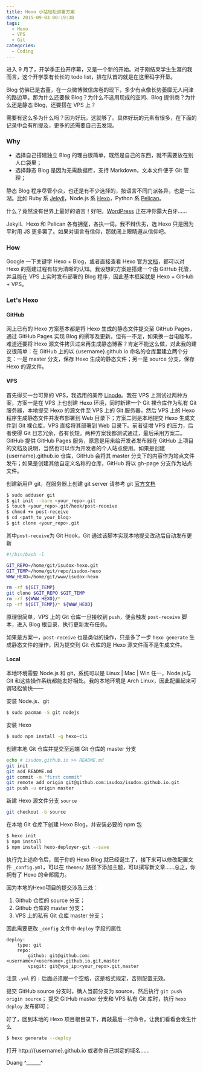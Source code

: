```yaml
---
title: Hexo 小站轻松部署方案
date: 2015-09-03 00:19:38
tags:
  - Hexo
  - VPS
  - Git
categories:
  - Coding
---
```

进入 9 月了，开学季正拉开序幕，又是一个新的开始。对于刚结束学生生涯的我而言，这个开学季有长长的 todo list，排在队首的就是在这里码字开垦。

Blog 仿佛已是古董，在一众微博微信席卷的现下，多少有点像长势萎靡无人问津的路边草。那为什么还要做 Blog？为什么不选用现成的空间、Blog 提供商？为什么还是静态 Blog，还要搭在 VPS 上？

需要有这么多为什么吗？因为好玩，这就够了。具体好玩的元素有很多，在下面的记录中会有所提及，更多的还需要自己去发现。

<!-- more -->

### Why

* 选择自己搭建独立 Blog 的理由很简单，既然是自己的东西，就不需要放在别人口袋里；
* 选择静态 Blog 是因为无需数据库，支持 Markdown，文本文件便于 Git 管理；

静态 Blog 程序尽管小众，也还是有不少选择的，按语言不同门派各异，也是一江湖。比如 Ruby 系 [Jekyll](http://jekyllrb.com)，Node.js 系 [Hexo](http://hexo.io)，Python 系 [Pelican](http://blog.getpelican.com)。

什么？竟然没有世界上最好的语言！好吧，[WordPress](http://wordpress.org) 正在冲你露大白牙……

Jekyll、Hexo 和 Pelican 各有拥趸，各执一词。我不辩优劣，选 Hexo 只是因为平时用 JS 更多罢了。如果对语言有信仰，那就闭上眼睛遵从信仰吧。

### How

Google 一下关键字 Hexo + Blog，或者直接查看 Hexo 官方[文档](http://hexo.io/docs)，都可以对 Hexo 的搭建过程有较为清晰的认知。我设想的方案是搭建一个由 GitHub 托管，并且能在 VPS 上实时发布部署的 Blog 程序，因此基本框架就是 Hexo + GitHub + VPS。

### Let's Hexo

#### GitHub

网上已有的 Hexo 方案基本都是将 Hexo 生成的静态文件提交至 GitHub Pages，通过 GitHub Pages 实现 Blog 的撰写及更新。但有一不足，如果换一台电脑写，难道还要将 Hexo 源文件拷贝过来再生成静态博客？肯定不能这么做，对此我的建议很简单：在 GitHub 上的以 {username}.github.io 命名的仓库里建立两个分支：一是 master 分支，保存 Hexo 生成的静态文件；另一是 source 分支，保存 Hexo 的源文件。

#### VPS

首先得买一台可靠的 VPS，我选用的美帝 [Linode](https://www.linode.com/?r=285e75ec2001be00899a5a81796260d2e5962a5b)。我在 VPS 上测试过两种方案，方案一是在 VPS 上也创建 Hexo 环境，同时新建一个 Git 裸仓库作为私有 Git 服务器，本地提交 Hexo 的源文件至 VPS 上的 Git 服务器，然后 VPS 上的 Hexo 程序生成静态文件并发布部署到 Web 目录下；方案二则是本地提交 Hexo 生成文件到 Git 裸仓库，VPS 直接将其部署到 Web 目录下。前者徒增 VPS 的压力，后者使得 Git 日志冗余，各有长短。两种方案我都测试通过，最后采用方案二。
GitHub 提供 GitHub Pages 服务，原意是用来给开发者发布器在 GitHub 上项目的文档及说明，当然也可以作为开发者的个人站点使用。如果是创建 {username}.github.io 仓库，GitHub 会将其 master 分支下的内容作为站点文件发布；如果是创建其他自定义名称的仓库，GitHub 将以 gh-page 分支作为站点文件。

创建新用户 git，在服务器上创建 git server 请参考 git [官方文档](https://git-scm.com/book/en/v2/Git-on-the-Server-Setting-Up-the-Server)
```bash
$ sudo adduser git
$ git init --bare <your_repo>.git
$ touch <your_repo>.git/hook/post-receive
$ chmod +x post-receive
$ cd <path_to_your_blog>
$ git clone <your_repo>.git
```

其中`post-receive`为 Git Hook，Git 通过该脚本实现本地提交改动后自动发布更新
```bash
#!/bin/bash -l

GIT_REPO=/home/git/isudox-hexo.git
GIT_TEMP=/home/git/repo/isudox-hexo
WWW_HEXO=/home/git/www/isudox-hexo

rm -rf ${GIT_TEMP}
git clone $GIT_REPO $GIT_TEMP
rm -rf ${WWW_HEXO}/*
cp -rf ${GIT_TEMP}/* ${WWW_HEXO}
```

原理很简单，VPS 上的 Git 仓库一旦接收到 `push`，便会触发 `post-receive` 脚本，进入 Blog 根目录，执行更新发布任务。

如果是方案一，`post-receive` 也是类似的操作，只是多了一步 `hexo generate` 生成静态文件的操作，因为提交到 Git 仓库的是 Hexo 源文件而不是生成文件。

#### Local

本地环境需要 Node.js 和 git，系统可以是 Linux | Mac | Win 任一，Node.js与Git 和这些操作系统都能友好相处。我的本地环境是 Arch Linux，因此配置起来可谓轻松愉快——

安装 Node.js、git
```bash
$ sudo pacman -S git nodejs
```

安装 Hexo
```bash
$ sudo npm install -g hexo-cli
```

创建本地 Git 仓库并提交至远端 Git 仓库的 master 分支
```bash
echo # isudox.github.io >> README.md
git init
git add README.md
git commit -m "first commit"
git remote add origin git@github.com:isudox/isudox.github.io.git
git push -u origin master
```

新建 Hexo 源文件分支 `source`

```bash
git checkout -b source
```

在本地 Git 仓库下创建 Hexo Blog，并安装必要的 npm 包

```bash
$ hexo init
$ npm install
$ npm install hexo-deployer-git --save
```

执行完上述命令后，属于你的 Hexo Blog 就已经诞生了，接下来可以修改配置文件 `_config.yml`，可以在 `themes/` 路径下添加主题，可以撰写新文章……总之，你拥有了 Hexo 的全部魔力。

因为本地的Hexo项目的提交涉及三处：
1. Github 仓库的 source 分支；
2. Github 仓库的 master 分支；
3. VPS 上的私有 Git 仓库 master 分支；

因此需要更改 `_config` 文件中 `deploy` 字段的属性

```
deploy:
    type: git
    repo:
        github: git@github.com:<username>/<username>.github.io.git,master
        vpsgit: git@vps_ip:<your_repo>.git,master
```

注意 `.yml` 的 `:` 后面必须跟一个空格，这是格式规定，否则配置无效。

提交 GitHub source 分支时，确人当前分支为 source，然后执行 `git push origin source`；
提交 GitHub master 分支和 VPS 私有 Git 库时，执行 `hexo deploy` 发布即可；

好了，回到本地的 Hexo 项目根目录下，再敲最后一行命令，让我们看看会发生什么
```bash
$ hexo generate --deploy
```

打开 http://{username}.github.io 或者你自己绑定的域名……

Duang    ^______^
